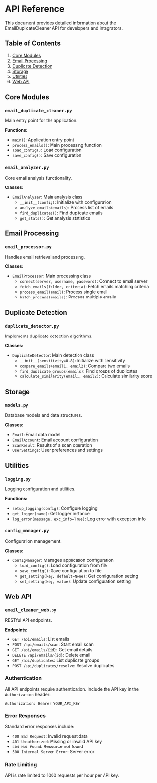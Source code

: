 # API Reference

This document provides detailed information about the EmailDuplicateCleaner API for developers and integrators.

## Table of Contents

1. [Core Modules](#core-modules)
2. [Email Processing](#email-processing)
3. [Duplicate Detection](#duplicate-detection)
4. [Storage](#storage)
5. [Utilities](#utilities)
6. [Web API](#web-api)

## Core Modules

### `email_duplicate_cleaner.py`
Main entry point for the application.

**Functions:**
- `main()`: Application entry point
- `process_emails()`: Main processing function
- `load_config()`: Load configuration
- `save_config()`: Save configuration

### `email_analyzer.py`
Core email analysis functionality.

**Classes:**
- `EmailAnalyzer`: Main analysis class
  - `__init__(config)`: Initialize with configuration
  - `analyze_emails(emails)`: Process list of emails
  - `find_duplicates()`: Find duplicate emails
  - `get_stats()`: Get analysis statistics

## Email Processing

### `email_processor.py`
Handles email retrieval and processing.

**Classes:**
- `EmailProcessor`: Main processing class
  - `connect(server, username, password)`: Connect to email server
  - `fetch_emails(folder, criteria)`: Fetch emails matching criteria
  - `process_email(email)`: Process single email
  - `batch_process(emails)`: Process multiple emails

## Duplicate Detection

### `duplicate_detector.py`
Implements duplicate detection algorithms.

**Classes:**
- `DuplicateDetector`: Main detection class
  - `__init__(sensitivity=0.8)`: Initialize with sensitivity
  - `compare_emails(email1, email2)`: Compare two emails
  - `find_duplicate_groups(emails)`: Find groups of duplicates
  - `calculate_similarity(email1, email2)`: Calculate similarity score

## Storage

### `models.py`
Database models and data structures.

**Classes:**
- `Email`: Email data model
- `EmailAccount`: Email account configuration
- `ScanResult`: Results of a scan operation
- `UserSettings`: User preferences and settings

## Utilities

### `logging.py`
Logging configuration and utilities.

**Functions:**
- `setup_logging(config)`: Configure logging
- `get_logger(name)`: Get logger instance
- `log_error(message, exc_info=True)`: Log error with exception info

### `config_manager.py`
Configuration management.

**Classes:**
- `ConfigManager`: Manages application configuration
  - `load_config()`: Load configuration from file
  - `save_config()`: Save configuration to file
  - `get_setting(key, default=None)`: Get configuration setting
  - `set_setting(key, value)`: Update configuration setting

## Web API

### `email_cleaner_web.py`
RESTful API endpoints.

**Endpoints:**
- `GET /api/emails`: List emails
- `POST /api/emails/scan`: Start email scan
- `GET /api/emails/{id}`: Get email details
- `DELETE /api/emails/{id}`: Delete email
- `GET /api/duplicates`: List duplicate groups
- `POST /api/duplicates/resolve`: Resolve duplicates

### Authentication
All API endpoints require authentication. Include the API key in the `Authorization` header:
```
Authorization: Bearer YOUR_API_KEY
```

### Error Responses
Standard error responses include:
- `400 Bad Request`: Invalid request data
- `401 Unauthorized`: Missing or invalid API key
- `404 Not Found`: Resource not found
- `500 Internal Server Error`: Server error

### Rate Limiting
API is rate limited to 1000 requests per hour per API key.

